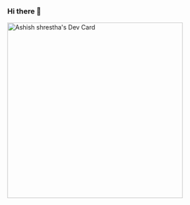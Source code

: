 ### Hi there 👋

<!--
**cypher021/cypher021** is a ✨ _special_ ✨ repository because its `README.md` (this file) appears on your GitHub profile.

Here are some ideas to get you started:

- 🔭 I’m currently working on ...
- 🌱 I’m currently learning ...
- 👯 I’m looking to collaborate on ...
- 🤔 I’m looking for help with ...
- 💬 Ask me about ...
- 📫 How to reach me: ...
- 😄 Pronouns: ...
- ⚡ Fun fact: ...
-->
<a href="https://app.daily.dev/Ashish_shrestha"><img src="https://api.daily.dev/devcards/b477c175dd5749f0984ee35835acb55f.png?r=xkx" width="400" alt="Ashish shrestha's Dev Card"/></a>
